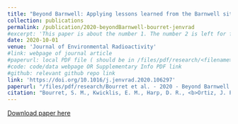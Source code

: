 ```yaml
---
title: "Beyond Barnwell: Applying lessons learned from the Barnwell site to other historic underground nuclear tests at Pahute Mesa to understand radioactive gas-seepage observations"
collection: publications
permalink: /publication/2020-beyondBarnwell-bourret-jenvrad
#excerpt: 'This paper is about the number 1. The number 2 is left for future work.'
date: 2020-10-01 
venue: 'Journal of Environmental Radioactivity'
#link: webpage of journal article
#paperurl: local PDF file ( should be in /files/pdf/research/<filename>.pdf )
#code: code/data webpage OR Supplementary Info PDF link
#github: relevant github repo link
link: 'https://doi.org/10.1016/j.jenvrad.2020.106297'
paperurl: "/files/pdf/research/Bourret et al. - 2020 - Beyond Barnwell Applying lessons learned from the Barnwell site to other historic underground nuclear tests at P.pdf"
citation: "Bourret, S. M., Kwicklis, E. M., Harp, D. R., <b>Ortiz, J. P.</b>, & Stauffer, P. H. (2020). Beyond Barnwell: Applying lessons learned from the Barnwell site to other historic underground nuclear tests at Pahute Mesa to understand radioactive gas-seepage observations. <i>Journal of Environmental Radioactivity</i>, 222, 106297."
---
```

<!-- This paper is about the number 1. The number 2 is left for future work. -->

[Download paper here](https://doi.org/10.1016/j.jenvrad.2020.106297)




